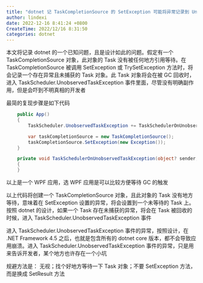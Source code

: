 ```yaml
---
title: "dotnet 记 TaskCompletionSource 的 SetException 可能将异常记录到 UnobservedTaskException 的问题"
author: lindexi
date: 2022-12-16 8:41:24 +0800
CreateTime: 2022/12/16 8:31:50
categories: dotnet
---
```


本文将记录 dotnet 的一个已知问题，且是设计如此的问题。假定有一个 TaskCompletionSource 对象，此对象的 Task 没有被任何地方引用等待。在 TaskCompletionSource 被调用 SetException 或 TrySetException 方法时，将会记录一个存在异常且未捕获的 Task 对象。此 Task 对象将会在被 GC 回收时，进入 TaskScheduler.UnobservedTaskException 事件里面，尽管没有明确副作用，但是会吓到不明真相的开发者

<!--more-->


<!-- CreateTime:2022/12/16 8:31:50 -->

<!-- 博客 -->
<!-- 发布 -->

最简的复现步骤是如下代码

```csharp
    public App()
    {
        TaskScheduler.UnobservedTaskException += TaskSchedulerOnUnobservedTaskException;

        var taskCompletionSource = new TaskCompletionSource();
        taskCompletionSource.SetException(new Exception());
    }

    private void TaskSchedulerOnUnobservedTaskException(object? sender, UnobservedTaskExceptionEventArgs e)
    {
    }
```

以上是一个 WPF 应用，选 WPF 应用是可以比较方便等待 GC 的触发

以上代码将创建一个 TaskCompletionSource 对象，且此对象的 Task 没有地方等待，意味着在 SetException 设置的异常，将会设置到一个未等待的 Task 上。按照 dotnet 的设计，如果一个 Task 存在未捕获的异常，将会在 Task 被回收的时候，进入 TaskScheduler.UnobservedTaskException 事件

进入 TaskScheduler.UnobservedTaskException 事件的异常，按照设计，在 .NET Framework 4.5 之后，也就是包含所有的 dotnet core 版本，都不会导致应用崩溃。进入 TaskScheduler.UnobservedTaskException 事件的异常，只是用来告诉开发者，某个地方也许存在一个小坑

规避方法是： 无视；找个好地方等待一下 Task 对象；不要 SetException 方法，而是换成 SetResult 方法
